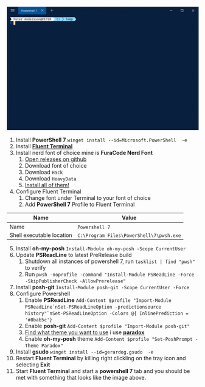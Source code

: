 
![Terminal Example](Example-Compressed.gif "Terminal Example")

1. Install **PowerShell 7** `winget install --id=Microsoft.PowerShell  -e`
2. Install [**Fluent Terminal**](https://www.microsoft.com/en-us/p/fluent-terminal/9p2krlmfxf9t?activetab=pivot:overviewtab)
3. Install nerd font of choice mine is **FuraCode Nerd Font**
   1. [Open releases on github](https://github.com/ryanoasis/nerd-fonts/releases/)
   2. Download font of choice
   3. Download `Hack`
   4. Download `HeavyData`
   5. [Install all of them!](https://github.com/ryanoasis/nerd-fonts#font-installation)
4. Configure Fluent Terminal
   1. Change font under Terminal to your font of choice
   2. Add **PowerShell 7** Profile to Fluent Terminal

| Name                      | Value                                    |
| ------------------------- | ---------------------------------------- |
| Name                      | `Powershell 7`                           |
| Shell executable location | `C:\Program Files\PowerShell\7\pwsh.exe` |

5. Install **oh-my-posh** `Install-Module oh-my-posh -Scope CurrentUser`
2. Update **PSReadLine** to latest PreRelease build
   1. Shutdown all instances of powershell 7, run `tasklist | find "pwsh"` to verify
   2. Run `pwsh -noprofile -command "Install-Module PSReadLine -Force -SkipPublisherCheck -AllowPrerelease"`
3. Install **posh-git** `Install-Module posh-git -Scope CurrentUser -Force`
4. Configure Powershell
   1. Enable **PSReadLine** ``Add-Content $profile "Import-Module PSReadLine`nSet-PSReadLineOption -predictionsource history"`nSet-PSReadLineOption -Colors @{ InlinePrediction = '#8bab5c'}``
   2. Enable **posh-git** `Add-Content $profile "Import-Module posh-git"`
   3. [Find what theme you want to use](https://ohmyposh.dev/docs/themes) i use [**paradox**](https://ohmyposh.dev/docs/themes#paradox)
   4. Enable **oh-my-posh** theme `Add-Content $profile "Set-PoshPrompt -Theme Paradox"`
5.  Install **gsudo** `winget install --id=gerardog.gsudo  -e`
6.  Restart **Fluent Terminal** by killing right clickling on the tray icon and selecting **Exit**
7.  Start **Fluent Terminal** and start a **powershell 7** tab and you should be met with something that looks like the image above.
